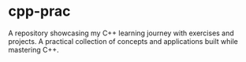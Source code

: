 # cpp-prac
A repository showcasing my C++ learning journey with exercises and projects. 
A practical collection of concepts and applications built while mastering C++.
